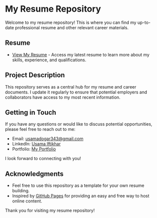 # My Resume Repository

Welcome to my resume repository! This is where you can find my up-to-date professional resume and other relevant career materials.

## Resume

- [View My Resume](https://usama-iftikhar-ali.github.io/Resume/) - Access my latest resume to learn more about my skills, experience, and qualifications.

## Project Description

This repository serves as a central hub for my resume and career documents. I update it regularly to ensure that potential employers and collaborators have access to my most recent information.

## Getting in Touch

If you have any questions or would like to discuss potential opportunities, please feel free to reach out to me:

- Email: [usamadogar343@gmail.com](mailto:usamadogar343@gmail.com)
- LinkedIn: [Usama Iftikhar](https://www.linkedin.com/in/musama-iftikhar-1b7967251?utm_source=share&utm_campaign=share_via&utm_content=profile&utm_medium=android_app)
- Portfolio: [My Portfolio]()

I look forward to connecting with you!

## Acknowledgments

- Feel free to use this repository as a template for your own resume building.
- Inspired by [GitHub Pages](https://pages.github.com/) for providing an easy and free way to host online content.

Thank you for visiting my resume repository!

